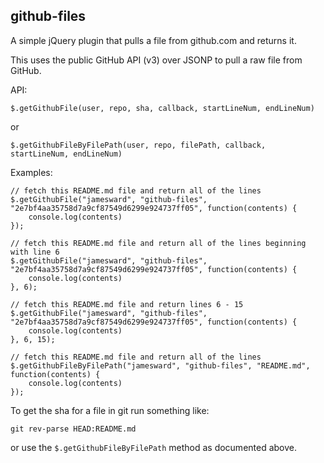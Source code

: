 github-files
------------

A simple jQuery plugin that pulls a file from github.com and returns it.

This uses the public GitHub API (v3) over JSONP to pull a raw file from GitHub.

API:

    $.getGithubFile(user, repo, sha, callback, startLineNum, endLineNum)

or

    $.getGithubFileByFilePath(user, repo, filePath, callback, startLineNum, endLineNum)

Examples:

    // fetch this README.md file and return all of the lines
    $.getGithubFile("jamesward", "github-files", "2e7bf4aa35758d7a9cf87549d6299e924737ff05", function(contents) {
        console.log(contents)
    });
    
    // fetch this README.md file and return all of the lines beginning with line 6
    $.getGithubFile("jamesward", "github-files", "2e7bf4aa35758d7a9cf87549d6299e924737ff05", function(contents) {
        console.log(contents)
    }, 6);
    
    // fetch this README.md file and return lines 6 - 15
    $.getGithubFile("jamesward", "github-files", "2e7bf4aa35758d7a9cf87549d6299e924737ff05", function(contents) {
        console.log(contents)
    }, 6, 15);

    // fetch this README.md file and return all of the lines
    $.getGithubFileByFilePath("jamesward", "github-files", "README.md", function(contents) {
        console.log(contents)
    });

To get the sha for a file in git run something like:

    git rev-parse HEAD:README.md

or use the `$.getGithubFileByFilePath` method as documented above.

